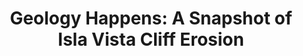 ---
layout: post
series: 
title: "Geology Happens: A Snapshot of Isla Vista Cliff Erosion"
banner:
footer:
link: "https://geologyhappens.atavist.com/geology-happens"
exclude: false
---